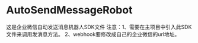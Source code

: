 # AutoSendMessageRobot
这是企业微信自动发送消息机器人SDK文件
注意：1、需要在主项目中引入此SDK文件来调用发消息方法。
     2、webhook要修改成自己的企业微信的url地址。
